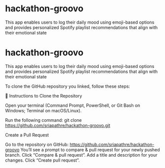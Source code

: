 # hackathon-groovo
This app enables users to log their daily mood using emoji-based options and provides personalized Spotify playlist recommendations that align with their emotional state


# hackathon-groovo
This app enables users to log their daily mood using emoji-based options and provides personalized Spotify playlist recommendations that align with their emotional state

To clone the GitHub repository you linked, follow these steps:

🧭 Instructions to Clone the Repository

Open your terminal (Command Prompt, PowerShell, or Git Bash on Windows; Terminal on macOS/Linux).


Run the following command:
git clone https://github.com/sriapathre/hackathon-groovo.git 


Create a Pull Request

Go to the repository on GitHub: https://github.com/sriapathre/hackathon-groovo
You’ll see a prompt to compare & pull request for your newly pushed branch.
Click “Compare & pull request”.
Add a title and description for your changes.
Click “Create pull request”.
